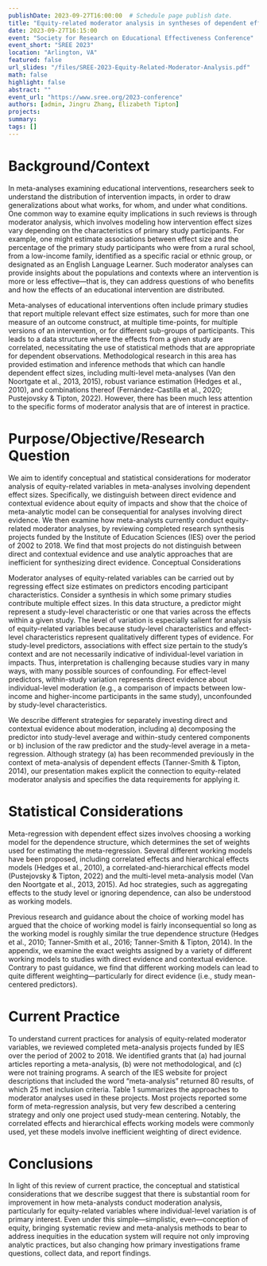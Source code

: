 ```yaml
---
publishDate: 2023-09-27T16:00:00  # Schedule page publish date.
title: "Equity-related moderator analysis in syntheses of dependent effect sizes: Conceptual and statistical considerations"
date: 2023-09-27T16:15:00
event: "Society for Research on Educational Effectiveness Conference"
event_short: "SREE 2023"
location: "Arlington, VA"
featured: false
url_slides: "/files/SREE-2023-Equity-Related-Moderator-Analysis.pdf"
math: false
highlight: false
abstract: ""
event_url: "https://www.sree.org/2023-conference"
authors: [admin, Jingru Zhang, Elizabeth Tipton]
projects: 
summary: 
tags: []
---
```


# Background/Context

In meta-analyses examining educational interventions, researchers seek to understand the distribution of intervention impacts, in order to draw generalizations about what works, for whom, and under what conditions. One common way to examine equity implications in such reviews is through moderator analysis, which involves modeling how intervention effect sizes vary depending on the characteristics of primary study participants. For example, one might estimate associations between effect size and the percentage of the primary study participants who were from a rural school, from a low-income family, identified as a specific racial or ethnic group, or designated as an English Language Learner. Such moderator analyses can provide insights about the populations and contexts where an intervention is more or less effective—that is, they can address questions of who benefits and how the effects of an educational intervention are distributed. 

Meta-analyses of educational interventions often include primary studies that report multiple relevant effect size estimates, such for more than one measure of an outcome construct, at multiple time-points, for multiple versions of an intervention, or for different sub-groups of participants. This leads to a data structure where the effects from a given study are correlated, necessitating the use of statistical methods that are appropriate for dependent observations. Methodological research in this area has provided estimation and inference methods that which can handle dependent effect sizes, including multi-level meta-analyses (Van den Noortgate et al., 2013, 2015), robust variance estimation (Hedges et al., 2010), and combinations thereof (Fernández-Castilla et al., 2020; Pustejovsky & Tipton, 2022). However, there has been much less attention to the specific forms of moderator analysis that are of interest in practice. 

# Purpose/Objective/Research Question

We aim to identify conceptual and statistical considerations for moderator analysis of equity-related variables in meta-analyses involving dependent effect sizes. Specifically, we distinguish between direct evidence and contextual evidence about equity of impacts and show that the choice of meta-analytic model can be consequential for analyses involving direct evidence. We then examine how meta-analysts currently conduct equity-related moderator analyses, by reviewing completed research synthesis projects funded by the Institute of Education Sciences (IES) over the period of 2002 to 2018. We find that most projects do not distinguish between direct and contextual evidence and use analytic approaches that are inefficient for synthesizing direct evidence.
Conceptual Considerations

Moderator analyses of equity-related variables can be carried out by regressing effect size estimates on predictors encoding participant characteristics. Consider a synthesis in which some primary studies contribute multiple effect sizes. In this data structure, a predictor might represent a study-level characteristic or one that varies across the effects within a given study. The level of variation is especially salient for analysis of equity-related variables because study-level characteristics and effect-level characteristics represent qualitatively different types of evidence. For study-level predictors, associations with effect size pertain to the study’s context and are not necessarily indicative of individual-level variation in impacts. Thus, interpretation is challenging because studies vary in many ways, with many possible sources of confounding. For effect-level predictors, within-study variation represents direct evidence about individual-level moderation (e.g., a comparison of impacts between low-income and higher-income participants in the same study), unconfounded by study-level characteristics.

We describe different strategies for separately investing direct and contextual evidence about moderation, including a) decomposing the predictor into study-level average and within-study centered components or b) inclusion of the raw predictor and the study-level average in a meta-regression. Although strategy (a) has been recommended previously in the context of meta-analysis of dependent effects (Tanner-Smith & Tipton, 2014), our presentation makes explicit the connection to equity-related moderator analysis and specifies the data requirements for applying it. 

# Statistical Considerations

Meta-regression with dependent effect sizes involves choosing a working model for the dependence structure, which determines the set of weights used for estimating the meta-regression. Several different working models have been proposed, including correlated effects and hierarchical effects models (Hedges et al., 2010), a correlated-and-hierarchical effects model (Pustejovsky & Tipton, 2022) and the multi-level meta-analysis model (Van den Noortgate et al., 2013, 2015). Ad hoc strategies, such as aggregating effects to the study level or ignoring dependence, can also be understood as working models. 

Previous research and guidance about the choice of working model has argued that the choice of working model is fairly inconsequential so long as the working model is roughly similar the true dependence structure (Hedges et al., 2010; Tanner-Smith et al., 2016; Tanner-Smith & Tipton, 2014). In the appendix, we examine the exact weights assigned by a variety of different working models to studies with direct evidence and contextual evidence. Contrary to past guidance, we find that different working models can lead to quite different weighting—particularly for direct evidence (i.e., study mean-centered predictors).

# Current Practice

To understand current practices for analysis of equity-related moderator variables, we reviewed completed meta-analysis projects funded by IES over the period of 2002 to 2018. We identified grants that (a) had journal articles reporting a meta-analysis, (b) were not methodological, and (c) were not training programs. A search of the IES website for project descriptions that included the word “meta-analysis” returned 80 results, of which 25 met inclusion criteria. Table 1 summarizes the approaches to moderator analyses used in these projects. Most projects reported some form of meta-regression analysis, but very few described a centering strategy and only one project used study-mean centering. Notably, the correlated effects and hierarchical effects working models were commonly used, yet these models involve inefficient weighting of direct evidence.  

# Conclusions

In light of this review of current practice, the conceptual and statistical considerations that we describe suggest that there is substantial room for improvement in how meta-analysts conduct moderation analysis, particularly for equity-related variables where individual-level variation is of primary interest. Even under this simple—simplistic, even—conception of equity, bringing systematic review and meta-analysis methods to bear to address inequities in the education system will require not only improving analytic practices, but also changing how primary investigations frame questions, collect data, and report findings.